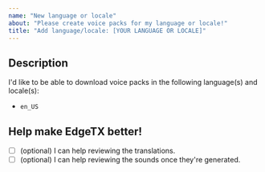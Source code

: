 ```yaml
---
name: "New language or locale"
about: "Please create voice packs for my language or locale!"
title: "Add language/locale: [YOUR LANGUAGE OR LOCALE]"
---
```


## Description

I'd like to be able to download voice packs in the following language(s) and locale(s):

<!-- Please list the languages or locales that you'd like to use. Example: `fr_BE`, Japanese, Spanish (Colombia) and add them to the issue title as well. You can find the (BCP-47) code for many locales in https://learn.microsoft.com/en-us/azure/ai-services/speech-service/language-support?tabs=tts#supported-languages. But using words if fine as well. -->

- `en_US` <!-- for example -->

## Help make EdgeTX better!

<!-- You'll be able to check these boxes once the issue is created. -->

- [ ] (optional) I can help reviewing the translations.
- [ ] (optional) I can help reviewing the sounds once they're generated.
